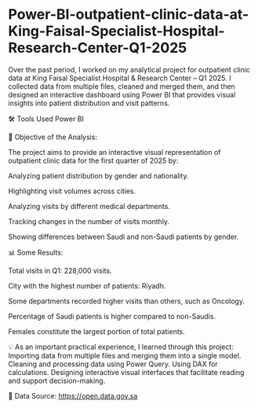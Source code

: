 # Power-BI-outpatient-clinic-data-at-King-Faisal-Specialist-Hospital-Research-Center-Q1-2025
Over the past period, I worked on my analytical project for outpatient clinic data at King Faisal Specialist Hospital & Research Center – Q1 2025. I collected data from multiple files, cleaned and merged them, and then designed an interactive dashboard using Power BI that provides visual insights into patient distribution and visit patterns.

🛠 Tools Used
Power BI

📌 Objective of the Analysis:

The project aims to provide an interactive visual representation of outpatient clinic data for the first quarter of 2025 by:

Analyzing patient distribution by gender and nationality.

Highlighting visit volumes across cities.

Analyzing visits by different medical departments.

Tracking changes in the number of visits monthly.

Showing differences between Saudi and non-Saudi patients by gender.

📊 Some Results:

Total visits in Q1: 228,000 visits.

City with the highest number of patients: Riyadh.

Some departments recorded higher visits than others, such as Oncology.

Percentage of Saudi patients is higher compared to non-Saudis.

Females constitute the largest portion of total patients.

💡 As an important practical experience, I learned through this project:
Importing data from multiple files and merging them into a single model.
Cleaning and processing data using Power Query.
Using DAX for calculations.
Designing interactive visual interfaces that facilitate reading and support decision-making.

📁 Data Source: https://open.data.gov.sa
